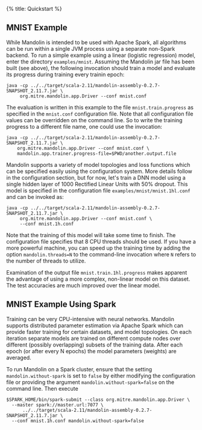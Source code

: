 {%
  title: Quickstart
%}

MNIST Example
-------------

While Mandolin is intended to be used with Apache Spark, all algorithms can be run within
a single JVM process using a separate non-Spark backend. To run a simple example using a linear (logistic
regression) model, enter the directory `examples/mnist`. Assuming the Mandolin jar file
has been built (see above), the following invocation should train a model and evaluate its
progress during training every trainin epoch:

    java -cp ../../target/scala-2.11/mandolin-assembly-0.2.7-SNAPSHOT_2.11.7.jar \
         org.mitre.mandolin.app.Driver --conf mnist.conf

The evaluation is written in this example to the file `mnist.train.progress` as specified in the
`mnist.conf` configuration file. Note that all configuration file values can be overridden on the
command line.  So to write the training progress to a different file name, one could use the 
invocation:

    java -cp ../../target/scala-2.11/mandolin-assembly-0.2.7-SNAPSHOT_2.11.7.jar \
        org.mitre.mandolin.app.Driver --conf mnist.conf \
        mandolin.app.trainer.progress-file=$PWD/another.output.file

Mandolin supports a variety of model topologies and loss functions which can be specified easily
using the configuration system. More details follow in the configuration section, but for now,
let's train a DNN model using a single hidden layer of 1000 Rectified Linear Units with 50% dropout.
This model is specified in the configuration file `examples/mnist/mnist.1hl.conf` and can be
invoked as:

    java -cp ../../target/scala-2.11/mandolin-assembly-0.2.7-SNAPSHOT_2.11.7.jar \
         org.mitre.mandolin.app.Driver --conf mnist.conf \
         --conf mnist.1h.conf 

Note that the training of this model will take some time to finish. The configuration file specifies
that 8 CPU threads should be used. If you have a more powerful machine, you can speed up the training
time by adding the option `mandolin.threads=N` to the command-line
invocation where `N` refers to the number of threads to utilize.

Examination of the output file `mnist.train.1hl.progress` makes 
apparent the advantage of using a more complex, non-linear model on this dataset. The test accuracies are 
much improved over the linear model.


MNIST Example Using Spark
------------------------

Training can be very CPU-intensive with neural networks. Mandolin supports distributed
parameter estimation via Apache Spark which can provide faster training for certain
datasets, and model topologies. On each iteration separate models are trained on different compute nodes
over different (possibly overlapping) subsets of the training data. After each epoch (or after
every N epochs) the model parameters (weights) are averaged.  

To run Mandolin on a Spark cluster, ensure that the setting 
`mandolin.without-spark` is set to `false` by either modifying the configuration file or
providing the argument `mandolin.without-spark=false` on the command line.  Then execute

    $SPARK_HOME/bin/spark-submit --class org.mitre.mandolin.app.Driver \
      --master spark://master.url:7077 \
          ../../target/scala-2.11/mandolin-assembly-0.2.7-SNAPSHOT_2.11.7.jar \
      --conf mnist.1h.conf mandolin.without-spark=false


    